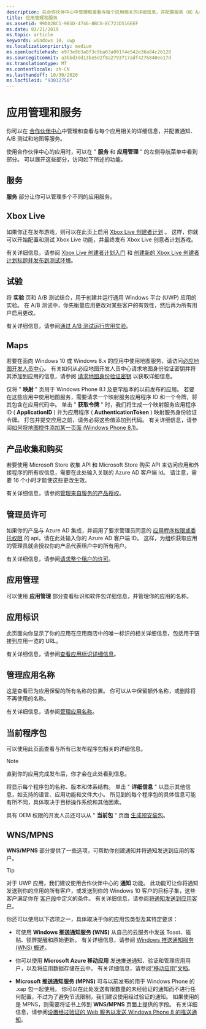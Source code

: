 ```yaml
---
description: 在合作伙伴中心中管理和查看与每个应用相关的详细信息，并配置服务（如 A/B 测试和地图）。
title: 应用管理和服务
ms.assetid: 99DA2BC1-9B5D-4746-8BC0-EC723D516EEF
ms.date: 03/21/2019
ms.topic: article
keywords: windows 10, uwp
ms.localizationpriority: medium
ms.openlocfilehash: e973e9b3a8f3c9ba63a091f4e542e36a84c26128
ms.sourcegitcommit: a3bbd3dd13be5d2f8a2793717adf4276840ee17d
ms.translationtype: MT
ms.contentlocale: zh-CN
ms.lasthandoff: 10/30/2020
ms.locfileid: "93032750"
---
```

# <a name="app-management-and-services"></a>应用管理和服务

你可以在 [合作伙伴中心](https://partner.microsoft.com/dashboard)中管理和查看与每个应用相关的详细信息，并配置通知、A/B 测试和地图等服务。

使用合作伙伴中心的应用时，可以在 " **服务** 和 **应用管理** " 的左侧导航菜单中看到部分。 可以展开这些部分，访问如下所述的功能。

## <a name="services"></a>服务

**服务** 部分让你可以管理多个不同的应用服务。

## <a name="xbox-live"></a>Xbox Live

如果你正在发布游戏，则可以在此页上启用 [Xbox Live 创建者计划](https://www.xbox.com/developers/creators-program) 。 这样，你就可以开始配置和测试 Xbox Live 功能，并最终发布 Xbox Live 创意者计划游戏。

有关详细信息，请参阅 [Xbox Live 创建者计划入门](/gaming/xbox-live/get-started-with-creators/get-started-with-xbox-live-creators) 和 [创建新的 Xbox Live 创建者计划标题并发布到测试环境](/gaming/xbox-live/get-started-with-creators/create-and-test-a-new-creators-title)。

## <a name="experimentation"></a>试验

将 **实验** 页和 A/B 测试结合，用于创建并运行通用 Windows 平台 (UWP) 应用的实验。 在 A/B 测试中，你先衡量应用更改对某些客户的有效性，然后再为所有用户启用更改。

有关详细信息，请参阅[通过 A/B 测试运行应用实验](../monetize/run-app-experiments-with-a-b-testing.md)。

## <a name="maps"></a>Maps

若要在面向 Windows 10 或 Windows 8.x 的应用中使用地图服务，请访问[必应地图开发人员中心](https://www.bingmapsportal.com/)。 有关如何从必应地图开发人员中心请求地图身份验证密钥并将其添加到应用的信息，请参阅 [请求地图身份验证密钥](../maps-and-location/authentication-key.md) 以获取详细信息。 

仅将 " **映射** " 页用于 Windows Phone 8.1 及更早版本的以前发布的应用。 若要在这些应用中使用地图服务，需要请求一个映射服务应用程序 ID 和一个令牌，将其包含在应用代码中。 单击 " **获取令牌** " 时，我们将生成一个映射服务应用程序 ID ( **ApplicationID** ) 并为应用程序 ( **AuthenticationToken** ) 映射服务身份验证令牌。 打包并提交应用之前，请务必将这些值添加到代码。 有关详细信息，请参阅[如何将地图控件添加某一页面 (Windows Phone 8.1)](/previous-versions/windows/apps/jj207033(v=vs.105))。

## <a name="product-collections-and-purchases"></a>产品收集和购买

若要使用 Microsoft Store 收集 API 和 Microsoft Store 购买 API 来访问应用和外接程序的所有权信息，需要在此处输入关联的 Azure AD 客户端 Id。 请注意，需要 16 个小时才能使这些更改生效。

有关详细信息，请参阅[管理来自服务的产品授权](../monetize/view-and-grant-products-from-a-service.md)。

## <a name="administrator-consent"></a>管理员许可

如果你的产品与 Azure AD 集成，并调用了要求管理员同意的 [应用程序权限或委托权限](/graph/permissions-reference) 的 api，请在此处输入你的 Azure AD 客户端 ID。 这样，为组织获取应用的管理员就会授权你的产品代表租户中的所有用户。

有关详细信息，请参阅[请求整个租户的许可](/azure/active-directory/develop/v2-permissions-and-consent#requesting-consent-for-an-entire-tenant)。

## <a name="app-management"></a>应用管理

可以使用 **应用管理** 部分查看标识和软件包详细信息，并管理你的应用的名称。

## <a name="app-identity"></a>应用标识

此页面向你显示了你的应用在应用商店中的唯一标识的相关详细信息，包括用于链接到应用一览的 URL。

有关详细信息，请参阅[查看应用标识详细信息](view-app-identity-details.md)。

## <a name="manage-app-names"></a>管理应用名称

这是查看已为应用保留的所有名称的位置。 你可以从中保留额外名称，或删除将不再使用的名称。

有关详细信息，请参阅[管理应用名称](manage-app-names.md)。

## <a name="current-packages"></a>当前程序包

可以使用此页面查看与所有已发布程序包相关的详细信息。

> [!NOTE]
> 直到你的应用完成发布后，你才会在此处看到信息。

将显示每个程序包的名称、版本和体系结构。 单击 " **详细信息** " 以显示其他信息，如支持的语言、应用功能和文件大小。 所见到的每个程序包的具体信息可能有所不同，具体取决于目标操作系统和其他因素。 

具有 OEM 权限的开发人员还可以从 " **当前包** " 页面 [生成预安装包](generate-preinstall-packages-for-oems.md)。

## <a name="wnsmpns"></a>WNS/MPNS

**WNS/MPNS** 部分提供了一些选项，可帮助你创建通知并将通知发送到应用的客户。 

> [!TIP]
> 对于 UWP 应用，我们建议使用合作伙伴中心的 **通知** 功能。 此功能可让你将通知发送到你的应用的所有客户，或发送到你的 Windows 10 客户的目标子集，这些客户满足你在 [客户段](create-customer-segments.md)中定义的条件。 有关详细信息，请参阅[将通知发送到应用客户](send-push-notifications-to-your-apps-customers.md)。

你还可以使用以下选项之一，具体取决于你的应用包类型及其特定要求： 

-   可使用 **Windows 推送通知服务 (WNS)** 从自己的云服务中发送 Toast、磁贴、锁屏提醒和原始更新。 有关详细信息，请参阅 [Windows 推送通知服务 (WNS) 概述](../design/shell/tiles-and-notifications/windows-push-notification-services--wns--overview.md)。

-   你可以使用 **Microsoft Azure 移动应用** 发送推送通知、验证和管理应用用户，以及将应用数据存储在云中。 有关详细信息，请参阅[“移动应用”文档](/azure/app-service-mobile/)。

-   **Microsoft 推送通知服务 (MPNS)** 可与以前发布的用于 Windows Phone 的 .xap 包一起使用。 你可以在此处发送有限数量的未经验证的通知而不进行任何配置，不过为了避免节流限制，我们建议使用经过验证的通知。 如果使用的是 MPNS，则需要将证书上传到 **WNS/MPNS** 页面上提供的字段。 有关详细信息，请参阅[设置经过验证的 Web 服务以发送 Windows Phone 8 的推送通知](/previous-versions/windows/apps/ff941099(v=vs.105))。
 

 
